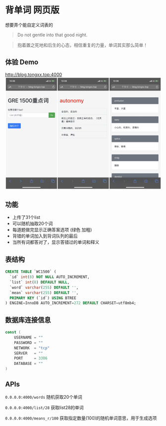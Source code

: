 # 背单词 网页版
想要弄个能自定义词表的

> Do not gentle into that good night.


> 抱着置之死地和后生的心态，相信重复的力量，单词其实那么简单！



## 体验 Demo
http://blog.tongxx.top:4000
![demo](https://raw.githubusercontent.com/IvyB/recite_word_web/master/demo.JPG)


## 功能
- 上传了31个list
- 可以随机抽取20个词
- 每道题做完显示正确答案选项 (绿色 加粗)
- 背错的单词加入到背词队列的最后
- 当所有词都答对了，显示答错过的单词和释义

## 表结构
``` sql
CREATE TABLE `WC1500` (
  `id` int(8) NOT NULL AUTO_INCREMENT,
  `list` int(8) DEFAULT NULL,
  `word` varchar(255) DEFAULT '',
  `mean` varchar(255) DEFAULT '',
  PRIMARY KEY (`id`) USING BTREE
) ENGINE=InnoDB AUTO_INCREMENT=272 DEFAULT CHARSET=utf8mb4;
```

## 数据库连接信息
```go
const (
	USERNAME = ""
	PASSWORD = ""
	NETWORK  = "tcp"
	SERVER   = ""
	PORT     = 3306
	DATABASE = ""
)
```

## APIs

`0.0.0.0:4000/words` 
随机获取20个单词

`0.0.0.0:4000/list/28` 
获取list28的单词

`0.0.0.0:4000/means_r/100` 
获取指定数量(100)的随机单词意思，用于生成选项


